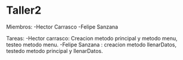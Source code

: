 # Taller2
Miembros:
-Hector Carrasco
-Felipe Sanzana

Tareas:
-Hector carrasco: Creacion metodo principal y metodo menu, testeo metodo menu.
-Felipe Sanzana : creacion metodo llenarDatos, testedo metodo principal y llenarDatos.
